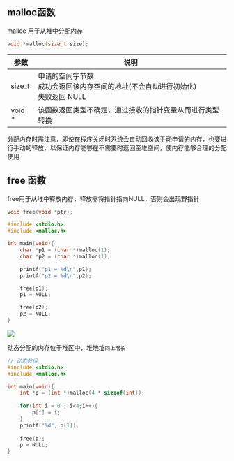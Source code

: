 <!--
 * @Description: 
 * @Version: 1.0
 * @Author: DaLao
 * @Email: dalao_li@163.com
 * @Date: 2021-02-15 22:02:32
 * @LastEditors: DaLao
 * @LastEditTime: 2022-01-13 11:22:48
-->

## malloc函数

malloc 用于从堆中分配内存

```c
void *malloc(size_t size);
```

| 参数   | 说明                                                                                |
| ------ | ----------------------------------------------------------------------------------- |
| size_t | 申请的空间字节数<br>成功会返回该内存空间的地址(不会自动进行初始化)<br>失败返回 NULL |
| void * | 该函数返回类型不确定，通过接收的指针变量从而进行类型转换                            |

分配内存时需注意，即使在程序关闭时系统会自动回收该手动申请的内存，也要进行手动的释放，以保证内存能够在不需要时返回至堆空间，使内存能够合理的分配使用

## free 函数

free用于从堆中释放内存，释放需将指针指向NULL，否则会出现野指针

```c
void free(void *ptr);
```

```c
#include <stdio.h>
#include <malloc.h>

int main(void){
    char *p1 = (char *)malloc(1);
    char *p2 = (char *)malloc(1);

    printf("p1 = %d\n",p1);
    printf("p2 = %d\n",p2);

    free(p1);
    p1 = NULL;

    free(p2);
    p2 = NULL;
}
```
![](https://cdn.hurra.ltd/img/20211113234806.png)

动态分配的内存位于堆区中，堆地址`向上增长`

```c
// 动态数组
#include <stdio.h>
#include <malloc.h>

int main(void){
    int *p = (int *)malloc(4 * sizeof(int));
    
	for(int i = 0 ; i<4;i++){
		p[i] = i;
	}
    printf("%d", p[1]);
    
    free(p);
    p = NULL;
}
```